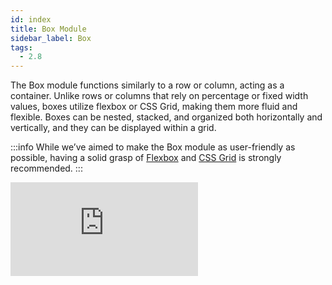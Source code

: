 ```yaml
---
id: index
title: Box Module
sidebar_label: Box
tags:
  - 2.8
---
```


The Box module functions similarly to a row or column, acting as a container. Unlike rows or columns that rely on percentage or fixed width values, boxes utilize flexbox or CSS Grid, making them more fluid and flexible. Boxes can be nested, stacked, and organized both horizontally and vertically, and they can be displayed within a grid.

:::info
While we’ve aimed to make the Box module as user-friendly as possible, having a solid grasp of [Flexbox](https://www.w3schools.com/csS/css3_flexbox.asp) and [CSS Grid](https://www.w3schools.com/csS/css_grid.asp) is strongly recommended.
:::

<div className="embed-responsive">
<iframe src="https://www.loom.com/embed/89b675a2123b4c958c3681aa6ef5f64a?sid=8f2e0622-084a-43fa-bd25-28171fb6a23a" frameBorder="0" webkitallowfullscreen mozallowfullscreen allowFullScreen></iframe>
</div>

<!-- ## Usage

## Box vs Rows & Columns

### Nesting

Box module within a Box module...

### Stacking

Photo module beneath a Heading module

## In this Section

import DocCardList from '@theme/DocCardList';

<DocCardList /> -->